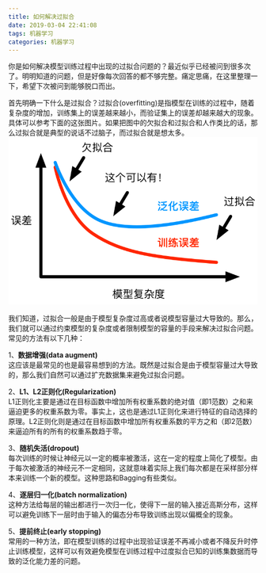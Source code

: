 ```yaml
---
title: 如何解决过拟合
date: 2019-03-04 22:41:08
tags: 机器学习
categories: 机器学习
---
```


你是如何解决模型训练过程中出现的过拟合问题的？最近似乎已经被问到很多次了。明明知道的问题，但是好像每次回答的都不够完整。痛定思痛，在这里整理一下，希望下次被问到能够脱口而出。  

<!--more-->

首先明确一下什么是过拟合？过拟合(overfitting)是指模型在训练的过程中，随着复杂度的增加，训练集上的误差越来越小，而验证集上的误差却越来越大的现象。具体可以参考下面的这张图片。如果把图中的欠拟合和过拟合和人作类比的话，那么过拟合就是典型的说话不过脑子，而过拟合就是想太多。  
![欠拟合与过拟合](https://raw.githubusercontent.com/floperry/floperry.github.io/hexo/source/_posts/figure/2019-03-04-%E5%A6%82%E4%BD%95%E8%A7%A3%E5%86%B3%E8%BF%87%E6%8B%9F%E5%90%88.png)

我们知道，过拟合一般是由于模型复杂度过高或者说模型容量过大导致的。那么，我们就可以通过约束模型的复杂度或者限制模型的容量的手段来解决过拟合问题。常见的方法有以下几种：  

1、**数据增强(data augment)**  
这应该是最常见的也是最容易想到的方法。既然是过拟合是由于模型容量过大导致的，那么我们自然可以通过扩充数据集来避免过拟合问题。

2、**L1、L2正则化(Regularization)**  
L1正则化主要是通过在目标函数中增加所有权重系数的绝对值（即1范数）之和来逼迫更多的权重系数为零。事实上，这也是通过L1正则化来进行特征的自动选择的原理。L2正则化则是通过在目标函数中增加所有权重系数的平方之和（即2范数）来逼迫所有的所有的权重系数趋于零。  

3、**随机失活(dropout)**  
每次训练的时候让神经元以一定的概率被激活，这在一定的程度上简化了模型。由于每次被激活的神经元不一定相同，这就意味着实际上我们每次都是在采样部分样本来训练一个新的模型。这种思路和Bagging有些类似。  

4、**逐层归一化(batch normalization)**  
这种方法给每层的输出都进行一次归一化，使得下一层的输入接近高斯分布，这样可以避免训练下一层时由于输入的偏态分布导致训练出现以偏概全的现象。  

5、**提前终止(early stopping)**  
常用的一种方法，即在模型训练的过程中出现验证误差不再减小或者不降反升时停止训练模型，这样可以有效避免模型在训练过程中过度拟合已知的训练集数据而导致的泛化能力差的问题。